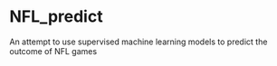 # NFL_predict
An attempt to use supervised machine learning models to predict the outcome of NFL games
